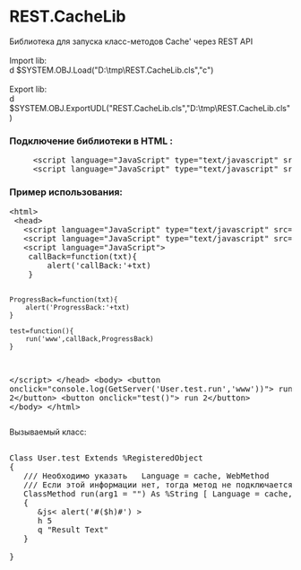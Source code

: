 # REST.CacheLib
Библиотека для запуска класс-методов Cache' через REST API 
<br>
<br>Import lib:
<br>  d $SYSTEM.OBJ.Load("D:\tmp\REST.CacheLib.cls","c")	
<br>Export lib:
<br>  d $SYSTEM.OBJ.ExportUDL("REST.CacheLib.cls","D:\tmp\REST.CacheLib.cls")	

<h3>Подключение библиотеки в HTML :</h3>

<pre>
     &lt;script language="JavaScript" type="text/javascript" src="http://localhost:57772/&lt;-WebApp->/&lt;-namespace->">&lt;/script>
     &lt;script language="JavaScript" type="text/javascript" src="http://localhost:57772/&lt;-WebApp->/&lt;-namespace->/User.test">&lt;/ script>
</pre>

<h3>Пример использования:</h3>
<pre>
&lt;html>
 &lt;head>
   &lt;script language="JavaScript" type="text/javascript" src="http://localhost:57772/android">&lt;/script>
   &lt;script language="JavaScript" type="text/javascript" src="http://localhost:57772/android/User.test">&lt;/script>
   &lt;script language="JavaScript">
    callBack=function(txt){
	    alert('callBack:'+txt)
    }
 
    ProgressBack=function(txt){
	    alert('ProgressBack:'+txt)
    }
    
    test=function(){
	    run('www',callBack,ProgressBack)
    }  
  &lt;/script>
&lt;/head>
&lt;body>
    &lt;button onclick="console.log(GetServer('User.test.run','www'))"> run 2&lt;/button>
    &lt;button onclick="test()"> run 2&lt;/button>
&lt;/body>
&lt;/html>
</pre>
Вызываемый класс:
<pre>

Class User.test Extends %RegisteredObject
{
   /// Необходимо указать   Language = cache, WebMethod  
   /// Если этой информации нет, тогда метод не подключается!!!
   ClassMethod run(arg1 = "") As %String [ Language = cache, WebMethod ]
   {
      &js< alert('#($h)#') >
      h 5
      q "Result Text"
   }

}
</pre>


